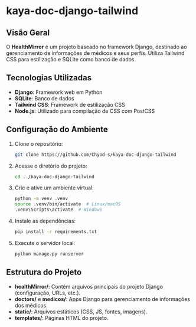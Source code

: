 # kaya-doc-django-tailwind

## Visão Geral
O **HealthMirror** é um projeto baseado no framework Django, destinado ao gerenciamento de informações de médicos e seus perfis. Utiliza Tailwind CSS para estilização e SQLite como banco de dados.

## Tecnologias Utilizadas
- **Django**: Framework web em Python
- **SQLite**: Banco de dados
- **Tailwind CSS**: Framework de estilização CSS
- **Node.js**: Utilizado para compilação de CSS com PostCSS

## Configuração do Ambiente

1. Clone o repositório:
   ```sh
   git clone https://github.com/Chyod-s/kaya-doc-django-tailwind
   ```
2. Acesse o diretório do projeto:
   ```sh
   cd ../kaya-doc-django-tailwind
   ```
3. Crie e ative um ambiente virtual:
   ```sh
   python -m venv .venv
   source .venv/bin/activate  # Linux/macOS
   .venv\Scripts\activate  # Windows
   ```
4. Instale as dependências:
   ```sh
   pip install -r requirements.txt
   ```
5. Execute o servidor local:
   ```sh
   python manage.py runserver
   ```

## Estrutura do Projeto
- **healthMirror/**: Contém arquivos principais do projeto Django (configuração, URLs, etc.).
- **doctors/** e **medicos/**: Apps Django para gerenciamento de informações dos médicos.
- **static/**: Arquivos estáticos (CSS, JS, fontes, imagens).
- **templates/**: Páginas HTML do projeto.
